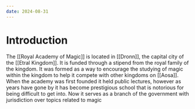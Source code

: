 ```yaml
---
date: 2024-08-31
---
```

# Introduction

The [[Royal Academy of Magic]] is located in [[Dronn]], the capital city of the [[Etral Kingdom]]. It is funded through a stipend from the royal family of the kingdom. It was formed as a way to encourage the studying of magic within the kingdom to help it compete with other kingdoms on [[Aosa]]. When the academy was first founded it held public lectures, however as years have gone by it has become prestigious school that is notorious for being difficult to get into. Now it serves as a branch of the government with jurisdiction over topics related to magic